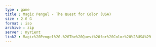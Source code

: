 ```yaml
---
type : game
title : Magic Pengel - The Quest for Color (USA)
size : 2.0 G
format : iso
archive : zip
server : myrient
link2 : Magic%20Pengel%20-%20The%20Quest%20for%20Color%20%28USA%29
---
```

